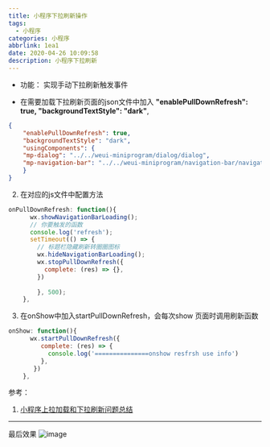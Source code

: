 ```yaml
---
title: 小程序下拉刷新操作
tags:
  - 小程序
categories: 小程序
abbrlink: 1ea1
date: 2020-04-26 10:09:58
description: 小程序下拉刷新
---
```


* 功能： 实现手动下拉刷新触发事件
- 在需要加载下拉刷新页面的json文件中加入 **"enablePullDownRefresh": true, "backgroundTextStyle": "dark"**, 
```json
{
    "enablePullDownRefresh": true,
    "backgroundTextStyle": "dark",
    "usingComponents": {
    "mp-dialog": "../../weui-miniprogram/dialog/dialog",
    "mp-navigation-bar": "../../weui-miniprogram/navigation-bar/navigation-bar"
    }
}
```
2. 在对应的js文件中配置方法
```js
onPullDownRefresh: function(){
      wx.showNavigationBarLoading();
      // 你要触发的函数
      console.log('refresh');
      setTimeout(() => {
        // 标题栏隐藏刷新转圈圈图标
        wx.hideNavigationBarLoading();
        wx.stopPullDownRefresh({
          complete: (res) => {},
        })
  
        }, 500);
    },
```
3. 在onShow中加入startPullDownRefresh，会每次show 页面时调用刷新函数
```js
onShow: function(){
      wx.startPullDownRefresh({
         complete: (res) => {
           console.log('===============onshow resfrsh use info')
         },
       })
    },
```
参考：
1. [小程序上拉加载和下拉刷新问题总结][1]
----
最后效果
![image][image-1]

[1]:	https://blog.csdn.net/weichen913/article/details/79360658

[image-1]:	https://oss.smart-lifestyle.cn/blog/yqv6s.gif